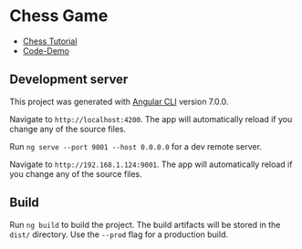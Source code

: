 # Chess Game

* [Chess Tutorial](https://cormacrelf.github.io/angular-skyhook/additional-documentation/chess-tutorial.html)
* [Code-Demo](https://stackblitz.com/edit/angular-skyhook-chess)

## Development server

This project was generated with [Angular CLI](https://github.com/angular/angular-cli) version 7.0.0.

Navigate to `http://localhost:4200`. The app will automatically reload if you change any of the source files.

Run `ng serve --port 9001 --host 0.0.0.0` for a dev remote server.

Navigate to `http://192.168.1.124:9001`. The app will automatically reload if you change any of the source files.

## Build

Run `ng build` to build the project. The build artifacts will be stored in the `dist/` directory. Use the `--prod` flag for a production build.
